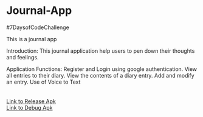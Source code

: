 # Journal-App
#7DaysofCodeChallenge

This is a journal app


Introduction:
This journal application help users to pen down their thoughts and feelings. 

Application Functions:
Register and Login using google authentication.
View all entries to their diary.
View the contents of a diary entry.
 Add and modify an entry.
 Use of Voice to Text
 <br/>
 <br/>
 <br/>
 <a href="app-release.apk">Link to Release Apk</a>
 </br>
  <a href="app-debug.apk">Link to Debug Apk</a>


